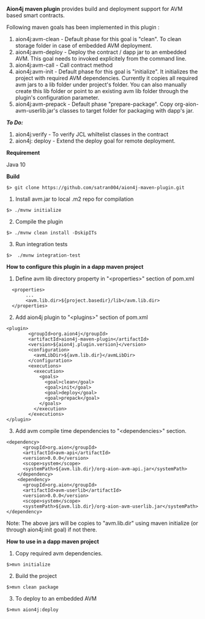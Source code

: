 **Aion4j maven plugin** provides build and deployment support for AVM based smart contracts.

Following maven goals has been implemented in this plugin :

1. aion4j:avm-clean - Default phase for this goal is "clean". To clean storage folder in case of embedded AVM deployment. 
2. aion4j:avm-deploy - Deploy the contract / dapp jar to an embedded AVM. This goal needs to invoked explicitely from the command line.
3. aion4j:avm-call - Call contract method 
4. aion4j:avm-init - Default phase for this goal is "initialize". It initializes the project with required AVM dependencies. Currently it copies all required avm jars to a lib folder under project's folder. You can also manually create this lib folder or point to an existing avm lib folder through the plugin's configuration parameter.
5. aion4j:avm-prepack - Default phase "prepare-package". Copy org-aion-avm-userlib.jar's classes to target folder for packaging with dapp's jar.

***To Do:***

1. aion4j:verify - To verify JCL whiltelist classes in the contract
2. aion4j: deploy - Extend the deploy goal for remote deployment.


**Requirement**

Java 10

**Build**
```
$> git clone https://github.com/satran004/aion4j-maven-plugin.git
```
1. Install avm.jar to local .m2 repo for compilation
```
$> ./mvnw initialize
```
2. Compile the plugin
```
$> ./mvnw clean install -DskipITs
```

3. Run integration tests
```
$>  ./mvnw integration-test
```

**How to configure this plugin in a dapp maven project**
1. Define avm lib directory property in "&lt;properties&gt;" section of pom.xml
```
  <properties>
       ...
       <avm.lib.dir>${project.basedir}/lib</avm.lib.dir>
  </properties>
```
2. Add aion4j plugin to "&lt;plugins&gt;" section of  pom.xml
```
<plugin>
        <groupId>org.aion4j</groupId>
        <artifactId>aion4j-maven-plugin</artifactId>
        <version>${aion4j.plugin.version}</version>
        <configuration>
          <avmLibDir>${avm.lib.dir}</avmLibDir>
        </configuration>
        <executions>
          <execution>
            <goals>
              <goal>clean</goal>
              <goal>init</goal>
              <goal>deploy</goal>
              <goal>prepack</goal>
            </goals>
          </execution>
        </executions>
</plugin>
```

3. Add avm compile time dependencies to "&lt;dependencies&gt;" section.
```
<dependency>
      <groupId>org.aion</groupId>
      <artifactId>avm-api</artifactId>
      <version>0.0.0</version>
      <scope>system</scope>
      <systemPath>${avm.lib.dir}/org-aion-avm-api.jar</systemPath>
    </dependency>
    <dependency>
      <groupId>org.aion</groupId>
      <artifactId>avm-userlib</artifactId>
      <version>0.0.0</version>
      <scope>system</scope>
      <systemPath>${avm.lib.dir}/org-aion-avm-userlib.jar</systemPath>
</dependency>
```
  Note: The above jars will be copies to "avm.lib.dir" using maven initialize (or through aion4j:init goal) if not there. 
  
  **How to use in a dapp maven project**
  1. Copy required avm dependencies.
  ```
  $>mvn initialize
  ```
  2. Build the project
  ```
  $>mvn clean package
  ```
  3. To deploy to an embedded AVM
  ```
  $>mvn aion4j:deploy
  ```

